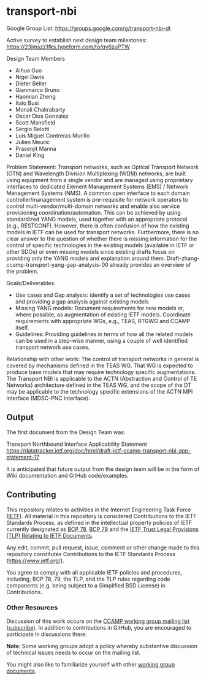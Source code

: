 # transport-nbi

Google Group List: https://groups.google.com/g/transport-nbi-dt

Active survey to establish next design team milestones: https://23jmszz1fks.typeform.com/to/qv6zuPTW

Design Team Members
- Aihua Guo
- Nigel Davis
- Dieter Beller
- Gianmarco Bruno
- Haomian Zheng
- Italo Busi
- Monali Chakrabarty
- Oscar Dios Gonzalez
- Scott Mansfield
- Sergio Belotti
- Luis Miguel Contreras Murillo
- Julien Meuric
- Prasenjit Manna
- Daniel King

Problem Statement:
Transport networks, such as Optical Transport Network (OTN) and Wavelength Division Multiplexing (WDM) networks, are built using equipment from a single vendor and are managed using proprietary interfaces to dedicated Element Management Systems (EMS) / Network Management Systems (NMS). A common open interface to each domain controller/management system is pre-requisite for network operators to control multi-vendor/multi-domain networks and enable also service provisioning coordination/automation.
This can be achieved by using standardized YANG models, used together with an appropriate protocol (e.g., RESTCONF). However, there is often confusion of how the existing models in IETF can be used for transport networks. Furthermore, there is no clear answer to the question of whether there is missing information for the control of specific technologies in the existing models (available in IETF or other SDOs) or even missing models since existing drafts focus on providing only the YANG models and explanation around them.
Draft-zhang-ccamp-transport-yang-gap-analysis-00 already provides an overview of the problem.

Goals/Deliverables:
- Use cases and Gap analysis: identify a set of technologies use cases and providing a gap analysis against existing models 
- Missing YANG models: Document  requirements for new models or, where possible, as augmentation of existing IETF models. Coordinate requirements with appropriate WGs, e.g., TEAS, RTGWG and CCAMP itself.
- Guidelines: Providing guidelines in terms of how all the related models can be used in a step-wise manner, using a couple of well identified transport network use cases.

Relationship with other work:
The control of transport networks in general is covered by mechanisms defined in the TEAS WG. That WG is expected to produce base models that may require technology specific augmentations.
The Transport NBI is applicable to the ACTN (Abstraction and Control of TE Networks) architecture defined in the TEAS WG, and the scope of the DT may be applicable to the technology specific extensions of the ACTN MPI interface (MDSC-PNC interface).

## Output 

The first document from the Design Team was:

Transport Northbound Interface Applicability Statement
https://datatracker.ietf.org/doc/html/draft-ietf-ccamp-transport-nbi-app-statement-17

It is anticipated that future output from the design team will be in the form of Wiki documentation and GitHub code/examples. 

## Contributing

This repository relates to activities in the Internet Engineering Task Force
([IETF](https://www.ietf.org/)). All material in this repository is considered
Contributions to the IETF Standards Process, as defined in the intellectual
property policies of IETF currently designated as
[BCP 78](https://www.rfc-editor.org/info/bcp78),
[BCP 79](https://www.rfc-editor.org/info/bcp79) and the
[IETF Trust Legal Provisions (TLP) Relating to IETF Documents](http://trustee.ietf.org/trust-legal-provisions.html).

Any edit, commit, pull request, issue, comment or other change made to this
repository constitutes Contributions to the IETF Standards Process
(https://www.ietf.org/).

You agree to comply with all applicable IETF policies and procedures, including,
BCP 78, 79, the TLP, and the TLP rules regarding code components (e.g. being
subject to a Simplified BSD License) in Contributions.


### Other Resources

Discussion of this work occurs on the
[CCAMP working group mailing list](https://mailarchive.ietf.org/arch/browse/ccamp/)
([subscribe](https://www.ietf.org/mailman/listinfo/ccamp)).  In addition to
contributions in GitHub, you are encouraged to participate in discussions there.

**Note**: Some working groups adopt a policy whereby substantive discussion of
technical issues needs to occur on the mailing list.

You might also like to familiarize yourself with other
[working group documents](https://datatracker.ietf.org/wg/ccamp/documents/).

